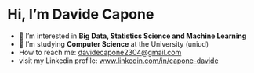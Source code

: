 # Hi, I’m Davide Capone
- 👀 I’m interested in **Big Data, Statistics Science and Machine Learning**
- 🌱 I’m studying **Computer Science** at the University (uniud)
- How to reach me: davidecapone2304@gmail.com
- visit my Linkedin profile: www.linkedin.com/in/capone-davide

<!---
Smith2304/Smith2304 is a ✨ special ✨ repository because its `README.md` (this file) appears on your GitHub profile.
You can click the Preview link to take a look at your changes.
--->
